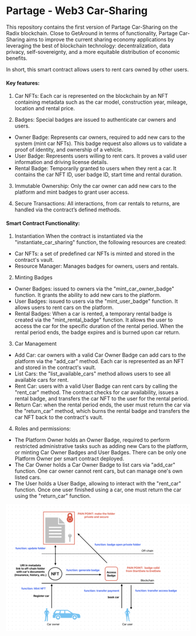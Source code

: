 # Partage - Web3 Car-Sharing
This repository contains the first version of Partage Car-Sharing on the Radix blockchain. Close to GetAround in terms of functionality, Partage Car-Sharing aims to improve the current sharing economy applications by leveraging the best of blockchain technology: decentralization, data privacy, self-sovereignty, and a more equitable distribution of economic benefits. 

In short, this smart contract allows users to rent cars owned by other users. 

#### Key features:
1. Car NFTs: Each car is represented on the blockchain by an NFT containing metadata such as the car model, construction year, mileage, location and rental price.

2. Badges: Special badges are issued to authenticate car owners and users.
- Owner Badge: Represents car owners, required to add new cars to the system (mint car NFTs). This badge request also allows us to validate a proof of identity, and ownership of a vehicle. 
- User Badge: Represents users willing to rent cars. It proves a valid user information and driving license details. 
- Rental Badge: Temporarily granted to users when they rent a car. It contains the car NFT ID, user badge ID, start time and rental duration. 

3. Immutable Ownership: Only the car owner can add new cars to the platform and mint badges to grant user access.

4. Secure Transactions: All interactions, from car rentals to returns, are handled via the contract’s defined methods. 


#### Smart Contract Functionality:
1. Instantiation
When the contract is instantiated via the "instantiate_car_sharing" function, the following resources are created:
- Car NFTs: a set of predefined car NFTs is minted and stored in the contract's vault. 
- Resource Manager: Manages badges for owners, users and rentals. 

2. Minting Badges
- Owner Badges: issued to owners via the "mint_car_owner_badge" function. It grants the ability to add new cars to the platform.
- User Badges: issued to users via the "mint_user_badge" function. It allows users to rent cars on the platform.
- Rental Badges: When a car is rented, a temporary rental badge is created via the "mint_rental_badge" function. It allows the user to access the car for the specific duration of the rental period. When the rental period ends, the badge expires and is burned upon car return.

3. Car Management
- Add Car: car owners with a valid Car Owner Badge can add cars to the platform via the "add_car" method. Each car is represented as an NFT and stored in the contract's vault.
- List Cars: the "list_available_cars" method allows users to see all available cars for rent.
- Rent Car: users with a valid User Badge can rent cars by calling the "rent_car" method. The contract checks for car availability, issues a rental badge, and transfers the car NFT to the user for the rental period. 
- Return Car: when the rental period ends, the user must return the car via the "return_car" method, which burns the rental badge and transfers the car NFT back to the contract's vault. 

4. Roles and permissions:
- The Platform Owner holds an Owner Badge, required to perform restricted administrative tasks such as adding new Cars to the platform, or minting Car Owner Badges and User Badges. There can be only one Platform Owner per smart contract deployed.
- The Car Owner holds a Car Owner Badge to list cars via "add_car" function. One car owner cannot rent cars, but can manage one's own listed cars. 
- The User holds a User Badge, allowing to interact with the "rent_car" function. Once one user finished using a car, one must return the car using the "return_car" function.

![car-sharing](./carSharing/car-sharing.png)